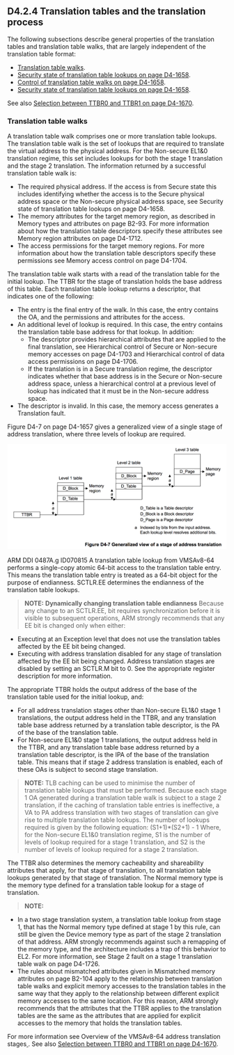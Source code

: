 ## D4.2.4 Translation tables and the translation process

The following subsections describe general properties of the translation tables and translation table walks, that are largely independent of the translation table format:
* [Translation table walks](#).
* [Security state of translation table lookups on page D4-1658](#).
* [Control of translation table walks on page D4-1658](#).
* [Security state of translation table lookups on page D4-1658](#).

See also [Selection between TTBR0 and TTBR1 on page D4-1670](#).

### Translation table walks

A translation table walk comprises one or more translation table lookups. The translation table walk is the set of lookups that are required to translate the virtual address to the physical address. For the Non-secure EL1&0 translation regime, this set includes lookups for both the stage 1 translation and the stage 2 translation. The information returned by a successful translation table walk is:
* The required physical address. If the access is from Secure state this includes identifying whether the access is to the Secure physical address space or the Non-secure physical address space, see Security state of translation table lookups on page D4-1658.
* The memory attributes for the target memory region, as described in Memory types and attributes on page B2-93. For more information about how the translation table descriptors specify these attributes see Memory region attributes on page D4-1712.
* The access permissions for the target memory regions. For more information about how the translation table descriptors specify these permissions see Memory access control on page D4-1704.

The translation table walk starts with a read of the translation table for the initial lookup. The TTBR for the stage of translation holds the base address of this table. Each translation table lookup returns a descriptor, that indicates one of the following:

* The entry is the final entry of the walk. In this case, the entry contains the OA, and the permissions and attributes for the access.
* An additional level of lookup is required. In this case, the entry contains the translation table base address for that lookup. In addition:
    - The descriptor provides hierarchical attributes that are applied to the final translation, see Hierarchical control of Secure or Non-secure memory accesses on page D4-1703 and Hierarchical control of data access permissions on page D4-1706.
    - If the translation is in a Secure translation regime, the descriptor indicates whether that base address is in the Secure or Non-secure address space, unless a hierarchical control at a previous level of lookup has indicated that it must be in the Non-secure address space.
* The descriptor is invalid. In this case, the memory access generates a Translation fault.

Figure D4-7 on page D4-1657 gives a generalized view of a single stage of address translation, where three levels of lookup are required.

![](figure_d4_7.png)

ARM DDI 0487A.g ID070815
A translation table lookup from VMSAv8-64 performs a single-copy atomic 64-bit access to the translation table entry. This means the translation table entry is treated as a 64-bit object for the purpose of endianness. SCTLR.EE determines the endianness of the translation table lookups.

> **NOTE:**
**Dynamically changing translation table endianness**
Because any change to an SCTLR.EE, bit requires synchronization before it is visible to subsequent operations, ARM strongly recommends that any EE bit is changed only when either:  
* Executing at an Exception level that does not use the translation tables affected by the EE bit being changed.
* Executing with address translation disabled for any stage of translation affected by the EE bit being changed.
Address translation stages are disabled by setting an SCTLR.M bit to 0. See the appropriate register description for more information.

The appropriate TTBR holds the output address of the base of the translation table used for the initial lookup, and:
* For all address translation stages other than Non-secure EL1&0 stage 1 translations, the output address held in the TTBR, and any translation table base address returned by a translation table descriptor, is the PA of the base of the translation table.
* For Non-secure EL1&0 stage 1 translations, the output address held in the TTBR, and any translation table base address returned by a translation table descriptor, is the IPA of the base of the translation table. This means that if stage 2 address translation is enabled, each of these OAs is subject to second stage translation.

> **NOTE:**
TLB caching can be used to minimise the number of translation table lookups that must be performed. Because each stage 1 OA generated during a translation table walk is subject to a stage 2 translation, if the caching of translation table entries is ineffective, a VA to PA address translation with two stages of translation can give rise to multiple translation table lookups. The number of lookups required is given by the following equation:
(S1+1)*(S2+1) - 1
Where, for the Non-secure EL1&0 translation regime, S1 is the number of levels of lookup required for a stage 1 translation, and S2 is the number of levels of lookup required for a stage 2 translation.

The TTBR also determines the memory cacheability and shareability attributes that apply, for that stage of translation, to all translation table lookups generated by that stage of translation.
The Normal memory type is the memory type defined for a translation table lookup for a stage of translation.

> **NOTE:**
* In a two stage translation system, a translation table lookup from stage 1, that has the Normal memory type defined at stage 1 by this rule, can still be given the Device memory type as part of the stage 2 translation of that address. ARM strongly recommends against such a remapping of the memory type, and the architecture includes a trap of this behavior to EL2. For more information, see Stage 2 fault on a stage 1 translation table walk on page D4-1726.
* The rules about mismatched attributes given in Mismatched memory attributes on page B2-104 apply to the relationship between translation table walks and explicit memory accesses to the translation tables in the same way that they apply to the relationship between different explicit memory accesses to the same location. For this reason, ARM strongly recommends that the attributes that the TTBR applies to the translation tables are the same as the attributes that are applied for explicit accesses to the memory that holds the translation tables.


For more information see Overview of the VMSAv8-64 address translation stages[
](#). See also [Selection between TTBR0 and TTBR1 on page D4-1670](#).